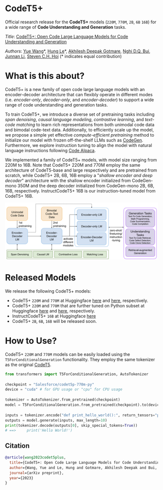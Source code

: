 # CodeT5+

Official research release for the **CodeT5+** models (`220M`, `770M`, `2B`, `6B` `16B`) for a wide range of **Code Understanding and Generation** tasks.

*Title*: [CodeT5+: Open Code Large Language Models for Code Understanding and Generation](https://arxiv.org/pdf/2305.07922.pdf)

*Authors*: [Yue Wang](https://yuewang-cuhk.github.io/)\*, [Hung Le](https://sites.google.com/view/henryle2018/home?pli=1)\*, [Akhilesh Deepak Gotmare](https://akhileshgotmare.github.io/), [Nghi D.Q. Bui](https://bdqnghi.github.io/), [Junnan Li](https://sites.google.com/site/junnanlics), [Steven C.H. Hoi](https://sites.google.com/view/stevenhoi/home) (* indicates equal contribution)

# What is this about?
CodeT5+ is a new family of open code large language models with an encoder-decoder architecture that can flexibly operate in different modes (i.e. _encoder-only_, _decoder-only_, and _encoder-decoder_) to support a wide range of code understanding and generation tasks. 

To train CodeT5+, we introduce a diverse set of pretraining tasks including _span denoising_, _causal language modeling_, _contrastive learning_, and _text-code matching_ to learn rich representations from both unimodal code data and bimodal code-text data. 
Additionally, to efficiently scale up the model, we propose a simple yet effective _compute-efficient pretraining_ method to initialize our model with frozen off-the-shelf LLMs such as [CodeGen](https://github.com/salesforce/CodeGen). 
Furthermore, we explore instruction tuning to align the model with natural language instructions following [Code Alpaca](https://github.com/sahil280114/codealpaca). 

We implemented a family of CodeT5+ models, with model size ranging from 220M to 16B. 
Note that CodeT5+ 220M and 770M employ the same architecture of CodeT5-base and large respectively and are pretrained from scratch, while CodeT5+ 2B, 6B, 16B employ a "_shallow encoder and deep decoder_" architecture with the shallow encoder initialized from CodeGen-mono 350M and the deep decoder initialized from CodeGen-mono 2B, 6B, 16B, respectively.
InstructCodeT5+ 16B is our instruction-tuned model from CodeT5+ 16B. 

![CodeT5+ overview](codet5p_overview.png)

# Released Models
We release the following CodeT5+ models:

* CodeT5+ `220M` and `770M` at Huggingface [here](https://huggingface.co/Salesforce/codet5p-220m) and [here](https://huggingface.co/Salesforce/codet5p-770m), respectively.
* CodeT5+ `220M` and `770M` that are further tuned on Python subset at Huggingface [here](https://huggingface.co/Salesforce/codet5p-220m-py) and [here](https://huggingface.co/Salesforce/codet5p-770m-py), respectively.
* InstructCodeT5+ `16B` at Huggingface [here](https://huggingface.co/Salesforce/instructcodet5p-16b)
* CodeT5+ `2B`, `6B`, `16B` will be released soon.

# How to Use?
CodeT5+ `220M` and `770M` models can be easily loaded using the `T5ForConditionalGeneration` functionality. They employ the same tokenizer as the original [CodeT5](https://github.com/salesforce/CodeT5).

```python
from transformers import T5ForConditionalGeneration, AutoTokenizer

checkpoint = "Salesforce/codet5p-770m-py"
device = "cuda" # for GPU usage or "cpu" for CPU usage

tokenizer = AutoTokenizer.from_pretrained(checkpoint)
model = T5ForConditionalGeneration.from_pretrained(checkpoint).to(device)

inputs = tokenizer.encode("def print_hello_world():", return_tensors="pt").to(device)
outputs = model.generate(inputs, max_length=10)
print(tokenizer.decode(outputs[0], skip_special_tokens=True))
# ==>     print('Hello World!')
```

## Citation

```bibtex
@article{wang2023codet5plus,
  title={CodeT5+: Open Code Large Language Models for Code Understanding and Generation},
  author={Wang, Yue and Le, Hung and Gotmare, Akhilesh Deepak and Bui, Nghi D.Q. and Li, Junnan and Hoi, Steven C. H.},
  journal={arXiv preprint},
  year={2023}
}
```
